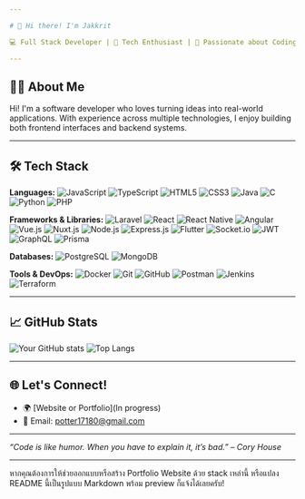 ```yaml
---

# 👋 Hi there! I'm Jakkrit

💻 Full Stack Developer | 🚀 Tech Enthusiast | 🔐 Passionate about Coding

---
```


## 👨‍💻 About Me

Hi! I'm a software developer who loves turning ideas into real-world applications. With experience across multiple technologies, I enjoy building both frontend interfaces and backend systems.

---

## 🛠️ Tech Stack

**Languages:**
![JavaScript](https://img.shields.io/badge/-JavaScript-F7DF1E?logo=javascript\&logoColor=black)
![TypeScript](https://img.shields.io/badge/-TypeScript-3178C6?logo=typescript\&logoColor=white)
![HTML5](https://img.shields.io/badge/-HTML5-E34F26?logo=html5\&logoColor=white)
![CSS3](https://img.shields.io/badge/-CSS3-1572B6?logo=css3\&logoColor=white)
![Java](https://img.shields.io/badge/-Java-007396?logo=java\&logoColor=white)
![C](https://img.shields.io/badge/-C-A8B9CC?logo=c\&logoColor=white)
![Python](https://img.shields.io/badge/-Python-3776AB?logo=python\&logoColor=white)
![PHP](https://img.shields.io/badge/-PHP-777BB4?logo=php\&logoColor=white)

**Frameworks & Libraries:**
![Laravel](https://img.shields.io/badge/-Laravel-FF2D20?logo=laravel\&logoColor=white)
![React](https://img.shields.io/badge/-React.js-61DAFB?logo=react\&logoColor=black)
![React Native](https://img.shields.io/badge/-React%20Native-20232A?logo=react\&logoColor=61DAFB)
![Angular](https://img.shields.io/badge/-Angular-DD0031?logo=angular\&logoColor=white)
![Vue.js](https://img.shields.io/badge/-Vue.js-4FC08D?logo=vue.js\&logoColor=white)
![Nuxt.js](https://img.shields.io/badge/-Nuxt.js-00DC82?logo=nuxt.js\&logoColor=white)
![Node.js](https://img.shields.io/badge/-Node.js-339933?logo=node.js\&logoColor=white)
![Express.js](https://img.shields.io/badge/-Express.js-000000?logo=express\&logoColor=white)
![Flutter](https://img.shields.io/badge/-Flutter-02569B?logo=flutter\&logoColor=white)
![Socket.io](https://img.shields.io/badge/-Socket.io-010101?logo=socket.io\&logoColor=white)
![JWT](https://img.shields.io/badge/-JWT-000000?logo=jsonwebtokens\&logoColor=white)
![GraphQL](https://img.shields.io/badge/-GraphQL-E10098?logo=graphql\&logoColor=white)
![Prisma](https://img.shields.io/badge/-Prisma-2D3748?logo=prisma\&logoColor=white)

**Databases:**
![PostgreSQL](https://img.shields.io/badge/-PostgreSQL-4169E1?logo=postgresql\&logoColor=white)
![MongoDB](https://img.shields.io/badge/-MongoDB-47A248?logo=mongodb\&logoColor=white)

**Tools & DevOps:**
![Docker](https://img.shields.io/badge/-Docker-2496ED?logo=docker\&logoColor=white)
![Git](https://img.shields.io/badge/-Git-F05032?logo=git\&logoColor=white)
![GitHub](https://img.shields.io/badge/-GitHub-181717?logo=github\&logoColor=white)
![Postman](https://img.shields.io/badge/-Postman-FF6C37?logo=postman\&logoColor=white)
![Jenkins](https://img.shields.io/badge/-Jenkins-D24939?logo=jenkins\&logoColor=white)
![Terraform](https://img.shields.io/badge/-Terraform-623CE4?logo=terraform\&logoColor=white)

---

## 📈 GitHub Stats

![Your GitHub stats](https://github-readme-stats.vercel.app/api?username=Anadyts\&show_icons=true\&theme=tokyonight)
![Top Langs](https://github-readme-stats.vercel.app/api/top-langs/?username=Anadyts\&layout=compact\&theme=tokyonight)

---

## 🌐 Let's Connect!

* 🌍 \[Website or Portfolio]\(In progress)
* 📧 Email: [potter17180@gmail.com](mailto:potter17180@gmail.com)

---

*“Code is like humor. When you have to explain it, it’s bad.” – Cory House*

---

หากคุณต้องการให้ช่วยออกแบบหรือสร้าง Portfolio Website ด้วย stack เหล่านี้ หรือแปลง README นี้เป็นรูปแบบ Markdown พร้อม preview ก็แจ้งได้เลยครับ!
